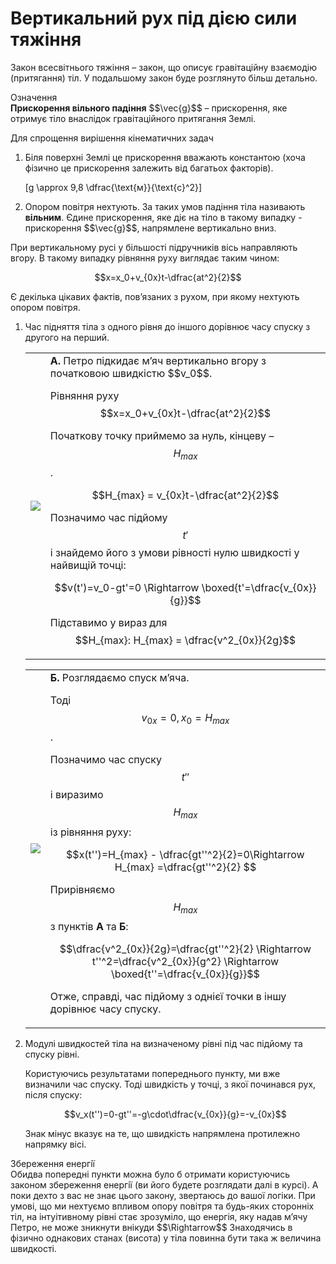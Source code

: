 # Вертикальний рух пiд дiєю сили тяжiння

<p1>Закон всесвiтнього тяжiння</p1> – закон, що описує гравiтацiйну взаємодiю (притягання) тiл. У подальшому закон буде розглянуто бiльш детально.

<div class="eoz-wrap">
<span class="eoz">Означення</span>
<div class="eoz-text">
<b>Прискорення вiльного падiння</b> $$\vec{g}$$ – прискорення, яке отримує тiло внаслiдок
гравiтацiйного притягання Землi.
<p></p>

Для спрощення вирiшення кiнематичних задач
<ol>
<li>Бiля поверхнi Землi це прискорення вважають константою (хоча фiзично це прискорення залежить вiд багатьох факторiв).</li>

\[g \approx 9,8 \dfrac{\text{м}}{\text{c}^2}\]

<li>Опором повiтря нехтують. За таких умов падiння тiла називають <b>вiльним</b>. Єдине прискорення, яке дiє на тiло в такому випадку - прискорення $$\vec{g}$$, напрямлене вертикально вниз.</li>
</ol>
</div>
</div>

При вертикальному русi у бiльшостi пiдручникiв вiсь направляють вгору. В такому випадку рiвняння руху виглядає таким чином:

$$x=x_0+v_{0x}t-\dfrac{at^2}{2}$$

Є декiлька цiкавих фактiв, пов’язаних з рухом, при якому нехтують опором повiтря.

<ol>

<li><p1>Час пiдняття тiла з одного рiвня до iншого дорiвнює часу спуску з другого на перший.</p1>

<table style="width:100%">
<tr><td><img class="image"  src="https://rawgit.com/chudaol/ed-era-book-physics/master/images/chapter_2/8.svg" /></td>
<td><b>А.</b> Петро пiдкидає м’яч вертикально вгору з початковою швидкiстю $$v_0$$.

Рiвняння руху 
$$x=x_0+v_{0x}t-\dfrac{at^2}{2}$$

Початкову точку приймемо за нуль, кiнцеву – $$H_{max}$$.

$$H_{max} = v_{0x}t-\dfrac{at^2}{2}$$

Позначимо час пiдйому $$t'$$ i знайдемо його з умови рiвностi нулю швидкостi у найвищiй точцi:

$$v(t')=v_0-gt'=0 \Rightarrow \boxed{t'=\dfrac{v_{0x}}{g}}$$

Пiдставимо у вираз для $$H_{max}: H_{max} = \dfrac{v^2_{0x}}{2g}$$</td>
</tr>
</table>
<table style="width:100%">
<tr><td><img class="image"  src="https://rawgit.com/chudaol/ed-era-book-physics/master/images/chapter_2/9.svg" /></td>
<td><b>Б.</b> Розглядаємо спуск м’яча.

Тодi $$v_{0x}=0,x_0=H_{max}$$.

Позначимо час спуску $$t''$$ i виразимо $$H_{max}$$ iз рiвняння руху:

$$x(t'')=H_{max} - \dfrac{gt''^2}{2}=0\Rightarrow H_{max} =\dfrac{gt''^2}{2} $$

Прирiвняємо $$H_{max}$$ з пунктiв <b>А</b> та <b>Б</b>:

$$\dfrac{v^2_{0x}}{2g}=\dfrac{gt''^2}{2} \Rightarrow t''^2=\dfrac{v^2_{0x}}{g^2} \Rightarrow \boxed{t''=\dfrac{v_{0x}}{g}}$$

Отже, справдi, час пiдйому з однiєї точки в iншу дорiвнює часу спуску.</td>
</tr>
</table>
</li>


<li><p1>Модулi швидкостей тiла на визначеному рiвнi пiд час пiдйому та спуску рiвнi.</p1>

Користуючись результатами попереднього пункту, ми вже визначили час спуску. Тодi швидкiсть у точцi, з якої починався рух, пiсля спуску:

$$v_x(t'')=0-gt''=-g\cdot\dfrac{v_{0x}}{g}=-v_{0x}$$

Знак мiнус вказує на те, що швидкiсть напрямлена протилежно напрямку вiсi.
</li>
</ol>

<div class="add-wrap">
<span class="add">Збереження енергiї</span>
<div class="add-text">
Обидва попереднi пункти можна було б отримати користуючись законом збереження енергiї (ви його будете розглядати далi в курсi). А поки дехто з вас не знає цього закону, звертаюсь до вашої логiки. При умовi, що ми нехтуємо впливом опору повiтря та будь-яких стороннiх тiл, на iнтуiтивному рiвнi стає зрозумiло, що енергiя, яку надав м’ячу Петро, не може зникнути внiкуди $$\Rightarrow$$ Знаходячись в фiзично однакових станах (висота) у тiла повинна бути така ж величина швидкостi.
</div>
</div>

